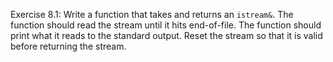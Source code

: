 Exercise 8.1: Write a function that takes and returns an ```istream&```. The function
should read the stream until it hits end-of-file. The function should print what it reads
to the standard output. Reset the stream so that it is valid before returning the stream.
